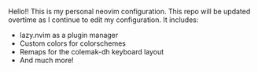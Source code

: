 Hello!! This is my personal neovim configuration. This repo will be updated overtime as I continue to edit my configuration. It includes:

- lazy.nvim as a plugin manager
- Custom colors for colorschemes
- Remaps for the colemak-dh keyboard layout
- And much more!
